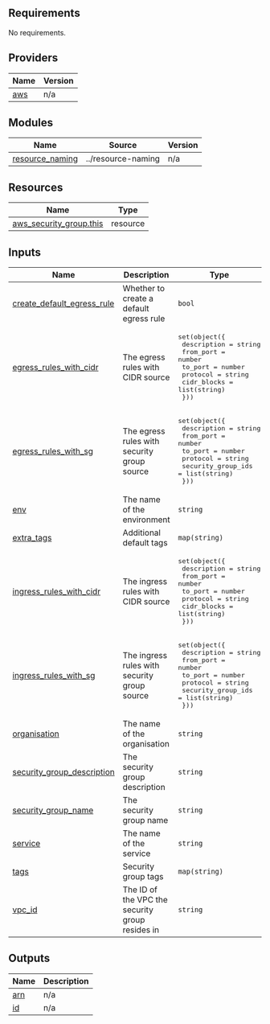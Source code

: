## Requirements

No requirements.

## Providers

| Name | Version |
|------|---------|
| <a name="provider_aws"></a> [aws](#provider\_aws) | n/a |

## Modules

| Name | Source | Version |
|------|--------|---------|
| <a name="module_resource_naming"></a> [resource\_naming](#module\_resource\_naming) | ../resource-naming | n/a |

## Resources

| Name | Type |
|------|------|
| [aws_security_group.this](https://registry.terraform.io/providers/hashicorp/aws/latest/docs/resources/security_group) | resource |

## Inputs

| Name | Description | Type | Default | Required |
|------|-------------|------|---------|:--------:|
| <a name="input_create_default_egress_rule"></a> [create\_default\_egress\_rule](#input\_create\_default\_egress\_rule) | Whether to create a default egress rule | `bool` | `true` | no |
| <a name="input_egress_rules_with_cidr"></a> [egress\_rules\_with\_cidr](#input\_egress\_rules\_with\_cidr) | The egress rules with CIDR source | <pre>set(object({<br>    description = string<br>    from_port   = number<br>    to_port     = number<br>    protocol    = string<br>    cidr_blocks = list(string)<br>  }))</pre> | n/a | yes |
| <a name="input_egress_rules_with_sg"></a> [egress\_rules\_with\_sg](#input\_egress\_rules\_with\_sg) | The egress rules with security group source | <pre>set(object({<br>    description        = string<br>    from_port          = number<br>    to_port            = number<br>    protocol           = string<br>    security_group_ids = list(string)<br>  }))</pre> | n/a | yes |
| <a name="input_env"></a> [env](#input\_env) | The name of the environment | `string` | n/a | yes |
| <a name="input_extra_tags"></a> [extra\_tags](#input\_extra\_tags) | Additional default tags | `map(string)` | `{}` | no |
| <a name="input_ingress_rules_with_cidr"></a> [ingress\_rules\_with\_cidr](#input\_ingress\_rules\_with\_cidr) | The ingress rules with CIDR source | <pre>set(object({<br>    description = string<br>    from_port   = number<br>    to_port     = number<br>    protocol    = string<br>    cidr_blocks = list(string)<br>  }))</pre> | n/a | yes |
| <a name="input_ingress_rules_with_sg"></a> [ingress\_rules\_with\_sg](#input\_ingress\_rules\_with\_sg) | The ingress rules with security group source | <pre>set(object({<br>    description        = string<br>    from_port          = number<br>    to_port            = number<br>    protocol           = string<br>    security_group_ids = list(string)<br>  }))</pre> | n/a | yes |
| <a name="input_organisation"></a> [organisation](#input\_organisation) | The name of the organisation | `string` | `"alexgregorydotio"` | no |
| <a name="input_security_group_description"></a> [security\_group\_description](#input\_security\_group\_description) | The security group description | `string` | n/a | yes |
| <a name="input_security_group_name"></a> [security\_group\_name](#input\_security\_group\_name) | The security group name | `string` | n/a | yes |
| <a name="input_service"></a> [service](#input\_service) | The name of the service | `string` | n/a | yes |
| <a name="input_tags"></a> [tags](#input\_tags) | Security group tags | `map(string)` | `{}` | no |
| <a name="input_vpc_id"></a> [vpc\_id](#input\_vpc\_id) | The ID of the VPC the security group resides in | `string` | n/a | yes |

## Outputs

| Name | Description |
|------|-------------|
| <a name="output_arn"></a> [arn](#output\_arn) | n/a |
| <a name="output_id"></a> [id](#output\_id) | n/a |

